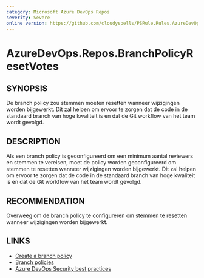 ```yaml
---
category: Microsoft Azure DevOps Repos
severity: Severe
online version: https://github.com/cloudyspells/PSRule.Rules.AzureDevOps/blob/main/src/PSRule.Rules.AzureDevOps/nl/AzureDevOps.Repos.BranchPolicyResetVotes.md
---
```


# AzureDevOps.Repos.BranchPolicyResetVotes

## SYNOPSIS

De branch policy zou stemmen moeten resetten wanneer wijzigingen worden
bijgewerkt. Dit zal helpen om ervoor te zorgen dat de code in de standaard
branch van hoge kwaliteit is en dat de Git workflow van het team wordt
gevolgd.

## DESCRIPTION

Als een branch policy is geconfigureerd om een minimum aantal reviewers en
stemmen te vereisen, moet de policy worden geconfigureerd om stemmen te
resetten wanneer wijzigingen worden bijgewerkt. Dit zal helpen om ervoor te
zorgen dat de code in de standaard branch van hoge kwaliteit is en dat de
Git workflow van het team wordt gevolgd.

## RECOMMENDATION

Overweeg om de branch policy te configureren om stemmen te resetten wanneer
wijzigingen worden bijgewerkt.

## LINKS

- [Create a branch policy](https://docs.microsoft.com/nl-nl/azure/devops/repos/git/branch-policies?view=azure-devops)
- [Branch policies](https://docs.microsoft.com/nl-nl/azure/devops/repos/git/branch-policies-overview?view=azure-devops)
- [Azure DevOps Security best practices](https://docs.microsoft.com/nl-nl/azure/devops/user-guide/security-best-practices?view=azure-devops#repositories-and-branches)
